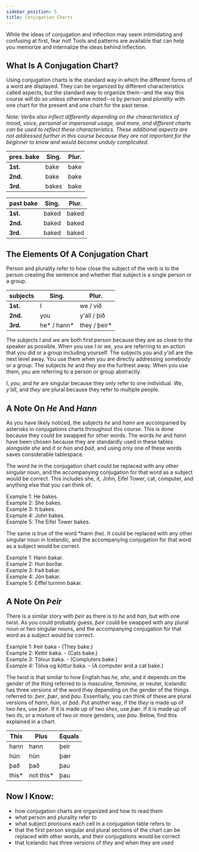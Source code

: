 ```yaml
---
sidebar_position: 5
title: Conjugation Charts
---
```


While the ideas of conjugation and inflection may seem intimidating and confusing at first, fear not! Tools and patterns are available that can help you memorize and internalize the ideas behind inflection. 

## What Is A Conjugation Chart?
Using conjugation charts is the standard way in which the different forms of a word are displayed. They can be organized by different characteristics called aspects, but the standard way to organize them--and the way this course will do so unless otherwise noted--is by *person* and *plurality* with one chart for the present and one chart for the past tense.  

*Note: Verbs also inflect differently depending on the characteristics of mood, voice, personal or impersonal usage, and more, and different charts can be used to reflect these characteristics. These additional aspects are not addressed further in this course because they are not important for the beginner to know and would become unduly complicated.* 

| pres. bake | **Sing.** | **Plur.** |
|------------|-----------|-----------|
| **1st.**   | bake      | bake      |
| **2nd.**   | bake      | bake      |
| **3rd.**   | bakes     | bake      |

| past bake | **Sing.** | **Plur.** |
|-----------|-----------|-----------|
| **1st.**  | baked     | baked     |
| **2nd.**  | baked     | baked     |
| **3rd.**  | baked     | baked     |

## The Elements Of A Conjugation Chart 
Person and plurality refer to how close the subject of the verb is to the person creating the sentence and whether that subject is a single person or a group. 

| subjects | **Sing.**  | **Plur.**   |
|----------|------------|-------------|
| **1st.** | I          | we / við    |
| **2nd.** | you        | y'all / þið |
| **3rd.** | he* / hann* | they / þeir* |

The subjects *I* and *we* are both first person because they are as close to the speaker as possible. When you use *I* or *we*, you are referring to an action that you did or a group including yourself. The subjects *you* and *y'all* are the next level away. You use them when you are directly addressing somebody or a group. The subjects *he* and *they* are the furthest away. When you use them, you are referring to a person or group abstractly. 

*I*, *you*, and *he* are singular because they only refer to one individual. *We*, *y'all*, and *they* are plural because they refer to multiple people. 

## A Note On *He* And *Hann* 
As you have likely noticed, the subjects *he* and *hann* are accompanied by asterisks in conjugations charts throughout this course. This is done because they could be swapped for other words. The words *he* and *hann* have been chosen because they are standardly used in these tables alongside *she* and *it* or *hún* and *það*, and using only one of these words saves considerable tablespace. 

The word *he* in the conjugation chart could be replaced with any other singular noun, and the accompanying conjugation for that word as a subject would be correct. This includes she, it, John, Eifel Tower, cat, computer, and anything else that you can think of. 

Example 1: He bakes. \
Example 2: She bakes. \
Example 3: It bakes. \
Example 4: John bakes. \
Example 5: The Eifel Tower bakes. 

The same is true of the word *hann (he). It could be replaced with any other singular noun in Icelandic, and the accompanying conjugation for that word as a subject would be correct.

Example 1: Hann bakar. \
Example 2: Hun borðar. \
Example 3: Það bakar. \
Example 4: Jón bakar. \
Example 5: Eiffel turninn bakar.

## A Note On *Þeir*
There is a similar story with *þeir* as there is to *he* and *han*, but with one twist. As you could probably guess, *þeir* could be swapped with any plural noun or two singular nouns, and the accompanying conjugation for that word as a subject would be correct. 

Example 1: Þeir baka - (They bake.) \
Example 2: Kettir baka. - (Cats bake.) \
Example 3: Tölvur baka. - (Compluters bake.) \
Example 4: Tölva og köttur baka. - (A computer and a cat bake.)

The twist is that similar to how English has *he*, *she*, and *it* depends on the gender of the thing referred to is masculine, feminine, or neuter, Icelandic has three versions of the word they depending on the gender of the things referred to: *þeir*, *þær*, and *þau*. Essentially, you can think of these are plural versions of *hann*, *hún*, or *það*. Put another way, if the *they* is made up of two *hes*, use *þeir*. If it is made up of two *shes*, use *þær*. If it is made up of two *its*, or a mixture of two or more genders, use *þau*. Below, find this explained in a chart. 

| This  | Plus      | Equals |
|-------|-----------|--------|
| hann  | hann      | þeir   |
| hún   | hún       | þær    |
| það   | það       | þau    |
| this* | not this* | þau    |

## Now I Know:
- how conjugation charts are organized and how to read them
- what person and plurality refer to
- what subject pronouns each cell in a conjugation table refers to
- that the first person singular and plural sections of the chart can be replaced with other words, and their conjugations would be correct
- that Icelandic has three versions of *they* and when they are used
